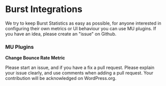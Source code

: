 # Burst Integrations
We try to keep Burst Statistics as easy as possible, for anyone interested in configuring their own metrics or UI behaviour you can use MU plugins. If you have an idea, please create an "issue" on Github.

### MU Plugins

**Change Bounce Rate Metric** 

Please start an issue, and if you have a fix a pull request. Please explain your issue clearly, and use comments when adding a pull request. Your contribution will be acknowledged on WordPress.org.
